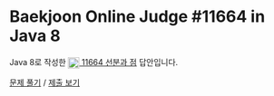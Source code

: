 # Baekjoon Online Judge #11664 in Java 8
Java 8로 작성한 [<img src="https://static.solved.ac/tier_small/11.svg" height="20" align="center">
11664 선분과 점](https://www.acmicpc.net/problem/11664) 답안입니다.

[문제 풀기](https://www.acmicpc.net/problem/11664) /
[제출 보기](https://www.acmicpc.net/source/87026865)
